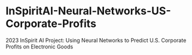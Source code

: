 # InSpiritAI-Neural-Networks-US-Corporate-Profits
2023 InSpirit AI Project: Using Neural Networks to Predict U.S. Corporate Profits on Electronic Goods 
